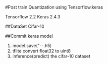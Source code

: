 #Post train Quantization using Tensorflow.keras

Tensorflow 2.2
Keras 2.4.3

##DataSet
Cifar-10

##Commit
keras model

1. model.save("--.h5)
2. tflite convert float32 to uint8
3. inference(predict) the cifar-10 dataset